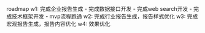 roadmap
w1: 完成企业报告生成
    - 完成数据接口开发
    - 完成web search开发
    - 完成技术框架开发
    - mvp流程跑通
w2: 完成行业报告生成，报告样式优化
w3: 完成宏观报告生成，报告内容优化
w4: 效果优化
